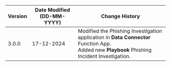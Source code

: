 | **Version**   | **Date Modified (DD-MM-YYYY)**   | **Change History**                                                                                  |
|---------------|----------------------------------|-----------------------------------------------------------------------------------------------------|
| 3.0.0         | 17-12-2024                       | Modified the Phishing Investigation application in **Data Connector** Function App. <br/> Added new **Playbook** Phishing Incident Investigation. |